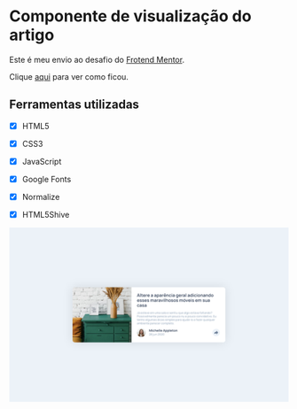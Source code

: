 # Componente de visualização do artigo

Este é meu envio ao desafio do [Frotend Mentor](https://www.frontendmentor.io/profile/EdivandroLima).

Clique [aqui](url) para ver como ficou.

## Ferramentas utilizadas
-[x] HTML5
-[x] CSS3
-[x] JavaScript
-[x] Google Fonts
-[x] Normalize
-[x] HTML5Shive


![Preview](./design/preview-final.png)